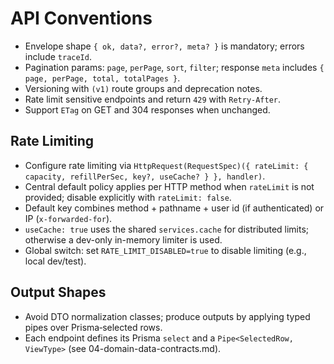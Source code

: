 # API Conventions

- Envelope shape `{ ok, data?, error?, meta? }` is mandatory; errors include `traceId`.
- Pagination params: `page`, `perPage`, `sort`, `filter`; response `meta` includes `{ page, perPage, total, totalPages }`.
- Versioning with `(v1)` route groups and deprecation notes.
- Rate limit sensitive endpoints and return `429` with `Retry-After`.
- Support `ETag` on GET and 304 responses when unchanged.

## Rate Limiting

- Configure rate limiting via `HttpRequest(RequestSpec)({ rateLimit: { capacity, refillPerSec, key?, useCache? } }, handler)`.
- Central default policy applies per HTTP method when `rateLimit` is not provided; disable explicitly with `rateLimit: false`.
- Default key combines method + pathname + user id (if authenticated) or IP (`x-forwarded-for`).
- `useCache: true` uses the shared `services.cache` for distributed limits; otherwise a dev-only in-memory limiter is used.
- Global switch: set `RATE_LIMIT_DISABLED=true` to disable limiting (e.g., local dev/test).

## Output Shapes

- Avoid DTO normalization classes; produce outputs by applying typed pipes over Prisma‑selected rows.
- Each endpoint defines its Prisma `select` and a `Pipe<SelectedRow, ViewType>` (see 04-domain-data-contracts.md).
